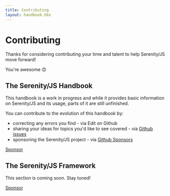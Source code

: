 ```yaml
---
title: Contributing
layout: handbook.hbs
---
```

# Contributing

Thanks for considering contributing your time and talent to help Serenity/JS move forward!

You're awesome &#x1F60A;

## The Serenity/JS Handbook

This handbook is a work in progress and while it provides basic information on Serenity/JS and its usage,
parts of it are still unfinished.

You can contribute to the evolution of this handbook by:
- correcting any errors you find - via <i class="far fa-edit"></i> Edit on Github
- sharing your ideas for topics you'd like to see covered - via [Github issues](https://github.com/serenity-js/serenity-js/issues/new)
- sponsoring the Serenity/JS project - via [Github Sponsors](https://github.com/sponsors/jan-molak)

<a class="github-button" href="https://github.com/sponsors/jan-molak" data-icon="octicon-heart" data-size="large" aria-label="Sponsor @jan-molak on GitHub">Sponsor</a>

## The Serenity/JS Framework

<div class="pro-tip">
    <div class="icon"><i class="fas fa-tools"></i></div>
    <div class="text">
        <p>
            This section is coming soon. Stay tuned!
        </p>
        <p><a class="github-button" href="https://github.com/sponsors/jan-molak" data-icon="octicon-heart" data-size="large" aria-label="Sponsor @jan-molak on GitHub">Sponsor</a></p>
    </div>
</div>
